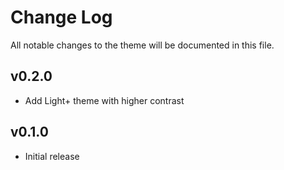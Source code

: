 # Change Log

All notable changes to the theme will be documented in this file.

## v0.2.0

- Add Light+ theme with higher contrast

## v0.1.0

- Initial release
